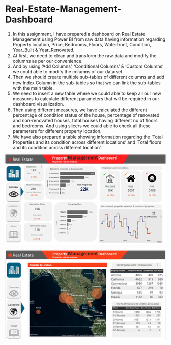 # Real-Estate-Management-Dashboard
1.	In this assignment, I have prepared a dashboard on Real Estate Management using Power BI from raw data having information regarding Property location, Price, Bedrooms, Floors, Waterfront, Condition, Year_Built & Year_Renovated.
2.	At first, we need to clean and transform the raw data and modify the columns as per our convenience.
3.	 And by using ‘Add Columns’, ‘Conditional Columns’ & ‘Custom Columns’ we could able to modify the columns of our data set.
4.	Then we should create multiple sub-tables of different columns and add new Index Column in the sub-tables so that we can link the sub-tables with the main table.
5.	We need to insert a new table where we could able to keep all our new measures to calculate different parameters that will be required in our dashboard visualization.
6.	Then using different measures, we have calculated the different percentage of condition status of the house, percentage of renovated and non-renovated houses, total houses having different no.of floors and bedrooms. And using slicers we could able to check all these parameters for different property location.
7.	We have also prepared a table showing information regarding the ‘Total Properties and its condition across different locations’ and ‘Total floors and its condition across different location’.

![image](https://github.com/Munu0192/Real-Estate-Management-Dashboard/blob/884d49c29dedf0c945f26f9bb1d79dac2b162a07/Real%20estate%20dashboard1.PNG)

![image](https://github.com/Munu0192/Real-Estate-Management-Dashboard/blob/884d49c29dedf0c945f26f9bb1d79dac2b162a07/Real%20estate%20dashboard2.PNG)

